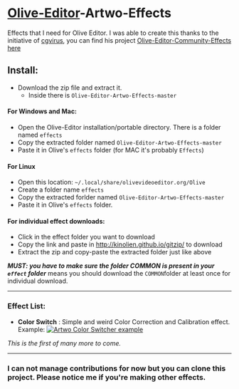 # [Olive-Editor](https://github.com/olive-editor/olive)-Artwo-Effects
Effects that I need for Olive Editor. I was able to create this thanks to the initiative of [cgvirus](https://github.com/cgvirus), you can find his project [Olive-Editor-Community-Effects here](https://github.com/cgvirus/Olive-Editor-Community-Effects)

## Install:
- Download the zip file and extract it.
  - Inside there is `Olive-Editor-Artwo-Effects-master`

#### For Windows and Mac:
- Open the Olive-Editor installation/portable directory. There is a folder named `effects`
- Copy the extracted folder named `Olive-Editor-Artwo-Effects-master`
- Paste it in Olive's `effects` folder (for MAC it's probably `Effects`)

#### For Linux
- Open this location: `~/.local/share/olivevideoeditor.org/Olive`
- Create a folder name `effects`
- Copy the extracted forlder named `Olive-Editor-Artwo-Effects-master`
- Paste it in Olive's `effects` folder.

#### For individual effect downloads:
- Click in the effect folder you want to download
- Copy the link and paste in http://kinolien.github.io/gitzip/ to download
- Extract the zip and copy-paste the extracted folder just like above

***MUST: you have to make sure the folder COMMON is present in your `effect` folder***
means you should download the `COMMON`folder at least once for individual download.

---

### Effect List:

- **Color Switch** : Simple and weird Color Correction and Calibration effect.
  Example: [![Artwo Color Switcher example](https://i.imgur.com/fUQVmVq.png)](https://youtu.be/jAmpZuvkRYc)

_This is the first of many more to come._

---

### I can not manage contributions for now but you can clone this project. Please notice me if you're making other effects.
